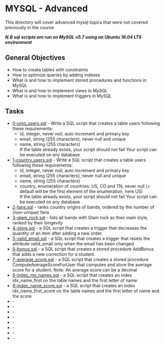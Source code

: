 # MYSQL - Advanced

This directory will cover advanced mysql topics that were not covered previously in the course

***N.B sql scripts are run on MySQL v5.7 using an Ubuntu 18.04 LTS environment***

## General Objectives

* How to create tables with constraints
* How to optimize queries by adding indexes
* What is and how to implement stored procedures and functions in MySQL
* What is and how to implement views in MySQL
* What is and how to implement triggers in MySQL

## Tasks

* [0-uniq_users.sql](0-uniq_users.sql) - Write a SQL script that creates a table users following these requirements:
  * id, integer, never null, auto increment and primary key
  * email, string (255 characters), never null and unique
  * name, string (255 characters)<br>
  If the table already exists, your script should not fail
  Your script can be executed on any database
* [1-country_users.sql](1-country_users.sql) - Write a SQL script that creates a table users following these requirements:
  * id, integer, never null, auto increment and primary key
  * email, string (255 characters), never null and unique
  * name, string (255 characters)
  * country, enumeration of countries: US, CO and TN, never null (= default will be the first element of the enumeration, here US)<br>
  If the table already exists, your script should not fail
  Your script can be executed on any database
* [2-fans.sql](2-fans.sql) - ranks country origins of bands, ordered by the number of (non-unique) fans
* [3-glam_rock.sql](3-glam_rock.sql) - lists all bands with Glam rock as their main style, ranked by their longevity
* [4-store.sql](4-store.sql) - a SQL script that creates a trigger that decreases the quantity of an item after adding a new order.
* [5-valid_email.sql](5-valid_email.sql) - a SQL script that creates a trigger that resets the attribute valid_email only when the email has been changed
* [6-bonus.sql](6-bonus.sql) - a SQL script that creates a stored procedure AddBonus that adds a new correction for a student.
* [7-average_score.sql](7-average_score.sql) - a SQL script that creates a stored procedure ComputeAverageScoreForUser that computes and store the average score for a student. Note: An average score can be a decimal
* [8-index_my_names.sql](8-index_my_names.sql) - a SQL script that creates an index idx_name_first on the table names and the first letter of name
* [9-index_name_score.sql](9-index_name_score.sql) - a SQL script that creates an index idx_name_first_score on the table names and the first letter of name and the score
* []() - 
* []() - 
* []() - 
* []() - 
* []() - 
* []() - 
* []() - 
* []() - 
